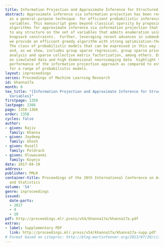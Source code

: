 ```yaml
---
title: Information Projection and Approximate Inference for Structured Sparse Variables
abstract: Approximate inference via information projection has been recently introduced
  as a general-purpose technique  for efficient probabilistic inference given sparse
  variables. This manuscript goes beyond classical sparsity by proposing efficient
  algorithms for approximate inference via information projection that are applicable
  to any structure on the set of variables that admits enumeration using matroid or
  knapsack constraints.  Further, leveraging recent advances in submodular optimization,
  we provide an efficient greedy algorithm with strong optimization-theoretic guarantees.
  The class of probabilistic models that can be expressed in this way is quite broad
  and, as we show, includes group sparse regression, group sparse principal components
  analysis and sparse collective matrix factorization, among others. Empirical results
  on simulated data and high dimensional neuroimaging data  highlight the superior
  performance of the information projection approach as compared to established baselines
  for a range of probabilistic models.
layout: inproceedings
series: Proceedings of Machine Learning Research
id: khanna17a
month: 0
tex_title: "{Information Projection and Approximate Inference for Structured Sparse
  Variables}"
firstpage: 1358
lastpage: 1366
page: 1358-1366
order: 1358
cycles: false
author:
- given: Rajiv
  family: Khanna
- given: Joydeep
  family: Ghosh
- given: Rusell
  family: Poldrack
- given: Oluwasanmi
  family: Koyejo
date: 2017-04-10
address: 
publisher: PMLR
container-title: Proceedings of the 20th International Conference on Artificial Intelligence
  and Statistics
volume: '54'
genre: inproceedings
issued:
  date-parts:
  - 2017
  - 4
  - 10
pdf: http://proceedings.mlr.press/v54/khanna17a/khanna17a.pdf
extras:
- label: Supplementary PDF
  link: http://proceedings.mlr.press/v54/khanna17a/khanna17a-supp.pdf
# Format based on citeproc: http://blog.martinfenner.org/2013/07/30/citeproc-yaml-for-bibliographies/
---
```

